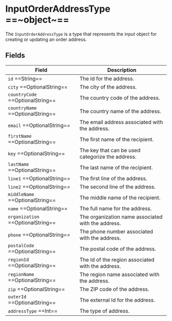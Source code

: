 # InputOrderAddressType ==~object~==

The `InputOrderAddressType` is a type that represents the input object for creating or updating an order address.

## Fields

| Field                               | Description                                                          |
|-------------------------------------|----------------------------------------------------------------------|
| `id`  ==String==                    | The Id for the address.                                              |
| `city`  ==OptionalString==          | The city of the address.                                             |
| `countryCode`  ==OptionalString==   | The country code of the address.                                     |
| `countryName`  ==OptionalString==   | The country name of the address.                                     |
| `email`  ==OptionalString==         | The email address associated with the address.                       |
| `firstName`  ==OptionalString==     | The first name of the recipient.                                     |
| `key`  ==OptionalString==           | The key that can be used categorize the address.                     |
| `lastName`  ==OptionalString==      | The last name of the recipient.                                      |
| `line1`  ==OptionalString==         | The first line of the address.                                       |
| `line2`  ==OptionalString==         | The second line of the address.                                      |
| `middleName`  ==OptionalString==    | The middle name of the recipient.                                    |
| `name`  ==OptionalString==          | The full name for the address.                                       |
| `organization`  ==OptionalString==  | The organization name associated with the address.                   |
| `phone`  ==OptionalString==         | The phone number associated with the address.                        |
| `postalCode`  ==OptionalString==    | The postal code of the address.                                      |
| `regionId`  ==OptionalString==      | The Id of the region associated with the address.                    |
| `regionName`  ==OptionalString==    | The region name associated with the address.                         |
| `zip`  ==OptionalString==           | The ZIP code of the address.                                         |
| `outerId`  ==OptionalString==       | The external Id for the address.                                     |
| `addressType`  ==Int==              | The type of address.                                                 |
